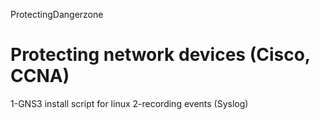 ProtectingDangerzone

# Protecting network devices (Cisco, CCNA)

1-GNS3 install script for linux 2-recording events (Syslog)
